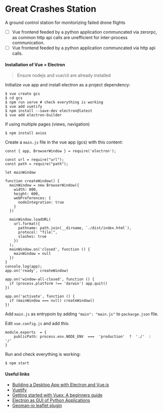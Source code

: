 # Great Crashes Station
A ground control station for monitorizing failed drone flights


- [ ] Vue frontend feeded by a python application communcated via zerorpc, as common http api calls are unefficient for inter-process communication.
- [ ] Vue frontend feeded by a python application communcated via http api calls.

#### Installation of Vue + Electron
> Ensure nodejs and vue/cli are already installed

Initialize vue app and install electron as a project dependency:
```
$ vue create gcs
$ cd gcs
$ npm run serve # check everything is working
$ vue add vuetify
$ npm install --save-dev electron@latest
$ vue add electron-builder
```

If using multiple pages (views, navigation)
```
$ npm install axios
```

Create a `main.js` file in the vue app (gcs) with this content:
```
const { app, BrowserWindow } = require('electron');

const url = require("url");
const path = require("path");

let mainWindow

function createWindow() {
  mainWindow = new BrowserWindow({
    width: 800,
    height: 600,
    webPreferences: {
      nodeIntegration: true
    }
  })

  mainWindow.loadURL(
    url.format({
      pathname: path.join(__dirname, `./dist/index.html`),
      protocol: "file:",
      slashes: true
    })
  );
  mainWindow.on('closed', function () {
    mainWindow = null
  })
}
console.log(app);
app.on('ready', createWindow)

app.on('window-all-closed', function () {
  if (process.platform !== 'darwin') app.quit()
})

app.on('activate', function () {
  if (mainWindow === null) createWindow()
})
```

Add `main.js` as entrypoin by adding `"main": "main.js"` to `packacge.json` file.

Edit `vue.config.js` and add this:

```
module.exports  = {
    publicPath: process.env.NODE_ENV  ===  'production'  ?  './'  :  '/'
}
```

Run and check everything is working:

```
$ npm start
```

#### Useful links

- [Building a Desktop App with Electron and Vue.js](https://buddy.works/tutorials/building-a-desktop-app-with-electron-and-vue-js)
- [Vuetify](https://vuetifyjs.com/en/getting-started/installation/)
- [Getting started with Vuex: A beginners guide](https://codesource.io/getting-started-with-vuex-a-beginners-guide/)
- [Electron as GUI of Python Applications](https://github.com/fyears/electron-python-example)
- [Geoman-io leaflet plugin](https://github.com/geoman-io/leaflet-geoman#installation)



